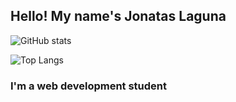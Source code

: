 ## Hello! My name's Jonatas Laguna

![GitHub stats](https://github-readme-stats.vercel.app/api?username=jonataslaguna&show_icons=true&theme=dark)

![Top Langs](https://github-readme-stats.vercel.app/api/top-langs/?username=jonataslaguna&layout=compact)

### I'm a web development student
